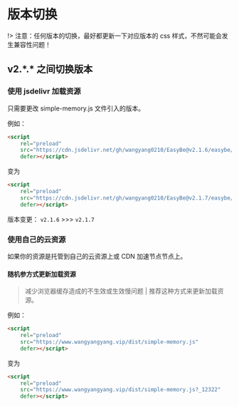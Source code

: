 # 版本切换

!> 注意：任何版本的切换，最好都更新一下对应版本的 css 样式，不然可能会发生兼容性问题！

## v2.\*.\* 之间切换版本

### 使用 jsdelivr 加载资源

只需要更改 simple-memory.js 文件引入的版本。

例如：

```html
<script
    rel="preload"
    src="https://cdn.jsdelivr.net/gh/wangyang0210/EasyBe@v2.1.6/easybe/simple-memory.js"
    defer></script>
```

变为

```html
<script
    rel="preload"
    src="https://cdn.jsdelivr.net/gh/wangyang0210/EasyBe@v2.1.7/easybe/simple-memory.js"
    defer></script>
```

版本变更： `v2.1.6` >>> `v2.1.7`

### 使用自己的云资源

如果你的资源是托管到自己的云资源上或 CDN 加速节点节点上。

#### 随机参方式更新加载资源

> 减少浏览器缓存造成的不生效或生效慢问题 | 推荐这种方式来更新加载资源。

例如：

```html
<script
    rel="preload"
    src="https://www.wangyangyang.vip/dist/simple-memory.js"
    defer></script>
```

变为

```html
<script
    rel="preload"
    src="https://www.wangyangyang.vip/dist/simple-memory.js?_12322"
    defer></script>
```

